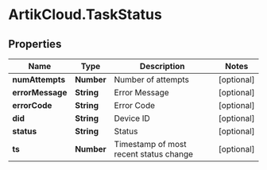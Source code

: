 # ArtikCloud.TaskStatus

## Properties
Name | Type | Description | Notes
------------ | ------------- | ------------- | -------------
**numAttempts** | **Number** | Number of attempts | [optional] 
**errorMessage** | **String** | Error Message | [optional] 
**errorCode** | **String** | Error Code | [optional] 
**did** | **String** | Device ID | [optional] 
**status** | **String** | Status | [optional] 
**ts** | **Number** | Timestamp of most recent status change | [optional] 


